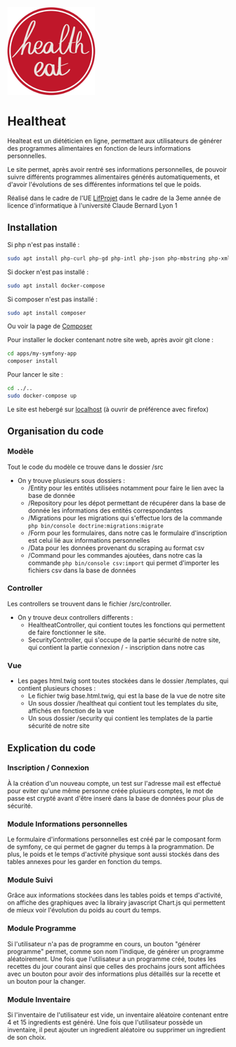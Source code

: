 <img src="./assets/images/LOGO_HE.png" alt="logo" width="200" height="200"/>

# Healtheat

Healteat est un diététicien en ligne, permettant aux utilisateurs de générer des programmes alimentaires en fonction de leurs informations personnelles.

Le site permet, après avoir rentré ses informations personnelles, de pouvoir suivre différents programmes alimentaires générés automatiquements, et d'avoir l'évolutions de ses différentes informations tel que le poids.

Réalisé dans le cadre de l'UE [LifProjet](http://perso.univ-lyon1.fr/fabien.rico/site/projet:2019:pri:start) dans le cadre de la 3eme année de licence d'informatique à l'université Claude Bernard Lyon 1

## Installation

Si php n'est pas installé :

```bash
sudo apt install php-curl php-gd php-intl php-json php-mbstring php-xml php-zip
```

Si docker n'est pas installé :

```bash
sudo apt install docker-compose
```

Si composer n'est pas installé :

```bash
sudo apt install composer
```
Ou voir la page de [Composer](https://getcomposer.org/download/)

Pour installer le docker contenant notre site web, après avoir git clone : 

```bash
cd apps/my-symfony-app
composer install
```

Pour lancer le site :

```bash
cd ../..
sudo docker-compose up
```

Le site est hebergé sur [localhost](http://localhost:8081) (à ouvrir de préférence avec firefox)

## Organisation du code

### Modèle

Tout le code du modèle ce trouve dans le dossier /src

* On y trouve plusieurs sous dossiers :
    * /Entity pour les entités utilisées notamment pour faire le lien avec la base de donnée
    * /Repository pour les dépot permettant de récupérer dans la base de donnée les informations des entités correspondantes
    * /Migrations pour les migrations qui s'effectue lors de la commande ```php bin/console doctrine:migrations:migrate ```
    * /Form pour les formulaires, dans notre cas le formulaire d'inscription est celui lié aux informations personnelles
    * /Data pour les données provenant du scraping au format csv
    * /Command pour les commandes ajoutées, dans notre cas la commande ```php bin/console csv:import``` qui permet d'importer les fichiers csv dans la base de données

### Controller

Les controllers se trouvent dans le fichier /src/controller.

* On y trouve deux controllers differents :
    * HealtheatController, qui contient toutes les fonctions qui permettent de faire fonctionner le site.
    * SecurityController, qui s'occupe de la partie sécurité de notre site, qui contient la partie connexion / - inscription dans notre cas

### Vue

* Les pages html.twig sont toutes stockées dans le dossier /templates, qui contient plusieurs choses : 
    * Le fichier twig base.html.twig, qui est la base de la vue de notre site
    * Un sous dossier /healtheat qui contient tout les templates du site, affichés en fonction de la vue
    * Un sous dossier /security qui contient les templates de la partie sécurité de notre site


## Explication du code

### Inscription / Connexion

À la création d'un nouveau compte, un test sur l'adresse mail est effectué pour eviter qu'une même personne créée plusieurs comptes, le mot de passe est crypté avant d'être inseré dans la base de données pour plus de sécurité.

### Module Informations personnelles

Le formulaire d'informations personnelles est créé par le composant form de symfony, ce qui permet de gagner du temps à la programmation. De plus, le poids et le temps d'activité physique sont aussi stockés dans des tables annexes pour les garder en fonction du temps.

### Module Suivi

Grâce aux informations stockées dans les tables poids et temps d'activité, on affiche des graphiques avec la librairy javascript Chart.js qui permettent de mieux voir l'évolution du poids au court du temps.

### Module Programme

Si l'utilisateur n'a pas de programme en cours, un bouton "générer programme" permet, comme son nom l'indique, de générer un programme aléatoirement.
Une fois que l'utilisateur a un programme créé, toutes les recettes du jour courant ainsi que celles des prochains jours sont affichées avec un bouton pour avoir des informations plus détaillés sur la recette et un bouton pour la changer.

### Module Inventaire

Si l'inventaire de l'utilisateur est vide, un inventaire aléatoire contenant entre 4 et 15 ingredients est généré.
Une fois que l'utilisateur possède un inventaire, il peut ajouter un ingredient aléatoire ou supprimer un ingredient de son choix.